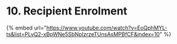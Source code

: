 # 10. Recipient Enrolment

{% embed url="https://www.youtube.com/watch?v=EoQphMYL-ts&list=PLyQ2-xBpWNe5SbNpIzrzeTUnsAsMPBfCF&index=10" %}



